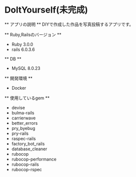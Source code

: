 # DoItYourself(未完成)

** アプリの説明 **
DIYで作成した作品を写真投稿するアプリです。

** Ruby,Railsのバージョン **
- Ruby 3.0.0
- rails 6.0.3.6

** DB **
- MySQL 8.0.23

** 開発環境 **
- Docker

** 使用しているgem ** 
- devise
- bulma-rails
- carrierwave
- better_errors
- pry_byebug
- pry-rails
- raspec-rails
- factory_bot_rails
- database_cleaner
- rubocop
- rubocop-performance
- rubocop-rails
- rubocop-rspec
